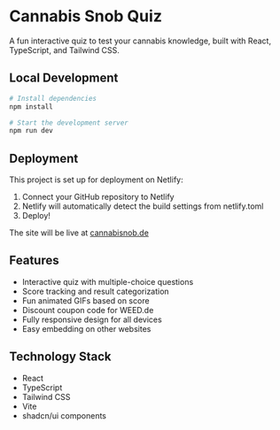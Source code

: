 
# Cannabis Snob Quiz

A fun interactive quiz to test your cannabis knowledge, built with React, TypeScript, and Tailwind CSS.

## Local Development

```sh
# Install dependencies
npm install

# Start the development server
npm run dev
```

## Deployment

This project is set up for deployment on Netlify:

1. Connect your GitHub repository to Netlify
2. Netlify will automatically detect the build settings from netlify.toml
3. Deploy!

The site will be live at [cannabisnob.de](https://cannabisnob.de)

## Features

- Interactive quiz with multiple-choice questions
- Score tracking and result categorization
- Fun animated GIFs based on score
- Discount coupon code for WEED.de
- Fully responsive design for all devices
- Easy embedding on other websites

## Technology Stack

- React
- TypeScript
- Tailwind CSS
- Vite
- shadcn/ui components

